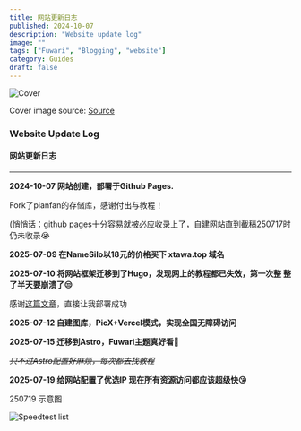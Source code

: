 ```yaml
---
title: 网站更新日志
published: 2024-10-07
description: "Website update log"
image: ""
tags: ["Fuwari", "Blogging", "website"]
category: Guides
draft: false
---
```


![Cover](https://cdn.xtawa.top/cover.7sni99mpd4.webp)

Cover image source: [Source](https://image.civitai.com/xG1nkqKTMzGDvpLrqFT7WA/208fc754-890d-4adb-9753-2c963332675d/width=2048/01651-1456859105-(colour_1.5),girl,_Blue,yellow,green,cyan,purple,red,pink,_best,8k,UHD,masterpiece,male%20focus,%201boy,gloves,%20ponytail,%20long%20hair,.jpeg)

### Website Update Log

#### 网站更新日志

-----

**2024-10-07 网站创建，部署于Github Pages.**

Fork了pianfan的存储库，感谢付出与教程！

(悄悄话：github pages十分容易就被必应收录上了，自建网站直到截稿250717时仍未收录😭

**2025-07-09 在NameSilo以18元的价格买下 xtawa.top 域名**

**2025-07-10 将网站框架迁移到了Hugo，发现网上的教程都已失效，第一次整 整了半天要崩溃了😒**

感谢[这篇文章](https://www.hetong-re4per.com/posts/how-bulid-blog-on-github-page/)，直接让我部署成功

**2025-07-12 自建图库，PicX+Vercel模式，实现全国无障碍访问**

**2025-07-15 迁移到Astro，Fuwari主题真好看🥳**

~~*只不过Astro配置好麻烦，每次都去找教程*~~

**2025-07-19 给网站配置了优选IP 现在所有资源访问都应该超级快😘**

250719 示意图

![Speedtest list](https://cdn.xtawa.top/屏幕截图-2025-07-19-101632.32i9audeyq.png)
